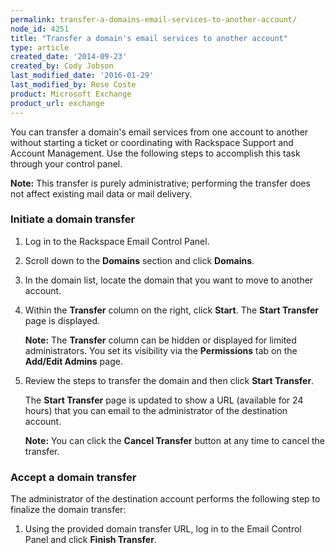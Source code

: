 ```yaml
---
permalink: transfer-a-domains-email-services-to-another-account/
node_id: 4251
title: "Transfer a domain's email services to another account"
type: article
created_date: '2014-09-23'
created_by: Cody Jobson
last_modified_date: '2016-01-29'
last_modified_by: Rose Coste
product: Microsoft Exchange
product_url: exchange
---
```


You can transfer a domain's email services from one account to another
without starting a ticket or coordinating with Rackspace Support and
Account Management. Use the following steps to accomplish this task
through your control panel.

**Note:** This transfer is purely administrative; performing the
transfer does not affect existing mail data or mail delivery.

### Initiate a domain transfer

1. Log in to the Rackspace Email Control Panel.

2. Scroll down to the **Domains** section and click **Domains**.

3. In the domain list, locate the domain that you want to move to
   another account.

4. Within the **Transfer** column on the right, click **Start**. The
   **Start Transfer** page is displayed.

   **Note:** The **Transfer** column can be hidden or displayed for
   limited administrators. You set its visibility via the
   **Permissions** tab on the **Add/Edit Admins** page.

5. Review the steps to transfer the domain and then click **Start
   Transfer**.

   The **Start Transfer** page is updated to show a URL (available for
   24 hours) that you can email to the administrator of the destination
   account.

   **Note:** You can click the **Cancel Transfer** button at any time
   to cancel the transfer.

### Accept a domain transfer

The administrator of the destination account performs the following step
to finalize the domain transfer:

1. Using the provided domain transfer URL, log in to the Email Control
   Panel and click **Finish Transfer**.
